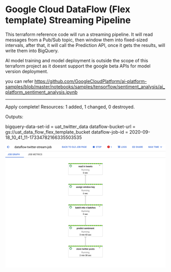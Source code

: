 # Google Cloud DataFlow (Flex template) Streaming Pipeline

This terraform reference code will run a streaming pipeline. It will read messages from a Pub/Sub topic, then window them into fixed-sized intervals, after that, it will call the Prediction API, once it gets the results, will write them into BigQuery.

AI model training and model deployment is outside the scope of this terraform project as it doesnt support the google beta APIs for model version deployment.

you can refer https://github.com/GoogleCloudPlatform/ai-platform-samples/blob/master/notebooks/samples/tensorflow/sentiment_analysis/ai_platform_sentiment_analysis.ipynb


-----------------------------------
Apply complete! Resources: 1 added, 1 changed, 0 destroyed.

Outputs:

bigquery-data-set-id = uat_twitter_data
dataflow-bucket-url = gs://uat_data_flow_flex_template_bucket
dataflow-job-id = 2020-09-18_10_41_11-17334782166335503535

<img src= "/pipeline.png">
